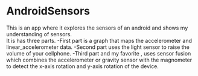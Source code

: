 # AndroidSensors
This is an app where it explores the sensors of an android and shows my understanding of sensors.  
It is has three parts.
-First part is a graph that maps the accelerometer and linear_accelerometer data.
-Second part uses the light sensor to raise the volume of your cellphone.
-Third part and my favorite , uses sensor fusion which combines the accelerometer or gravity sensor with the magnometer to detect the x-axis rotation and y-axis rotation of the device.
